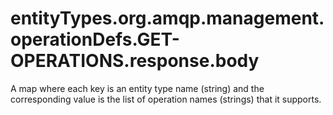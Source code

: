 # entityTypes.org.amqp.management.operationDefs.GET-OPERATIONS.response.body

A map where each key is an entity type name (string) and the corresponding value is the list of operation names (strings) that it supports.

